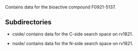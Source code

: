 Contains data for the bioactive compound F0921-5137.

## Subdirectories

- cside/ contains data for the C-side search space on rv1821.

- nside/ contains data for the N-side search space on rv1821.

